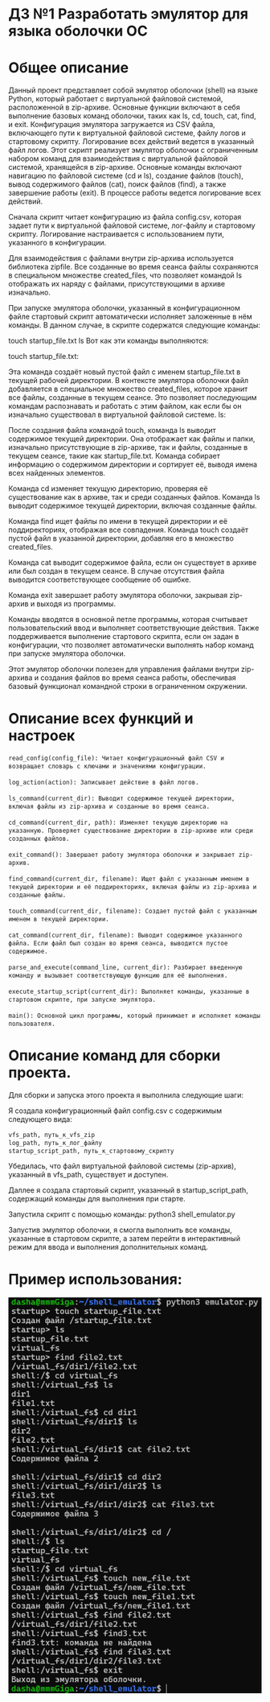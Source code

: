 
# ДЗ №1 Разработать эмулятор для языка оболочки ОС 

# Общее описание
Данный проект представляет собой эмулятор оболочки (shell) на языке Python, который работает с виртуальной файловой системой, расположенной в zip-архиве. Основные функции включают в себя выполнение базовых команд оболочки, таких как ls, cd, touch, cat, find, и exit. Конфигурация эмулятора загружается из CSV файла, включающего пути к виртуальной файловой системе, файлу логов и стартовому скрипту. Логирование всех действий ведется в указанный файл логов.
Этот скрипт реализует эмулятор оболочки с ограниченным набором команд для взаимодействия с виртуальной файловой системой, хранящейся в zip-архиве. Основные команды включают навигацию по файловой системе (cd и ls), создание файлов (touch), вывод содержимого файлов (cat), поиск файлов (find), а также завершение работы (exit). В процессе работы ведется логирование всех действий.

Сначала скрипт читает конфигурацию из файла config.csv, которая задает пути к виртуальной файловой системе, лог-файлу и стартовому скрипту. Логирование настраивается с использованием пути, указанного в конфигурации.

Для взаимодействия с файлами внутри zip-архива используется библиотека zipfile. Все созданные во время сеанса файлы сохраняются в специальном множестве created_files, что позволяет командой ls отображать их наряду с файлами, присутствующими в архиве изначально.

При запуске эмулятора оболочки, указанный в конфигурационном файле стартовый скрипт автоматически исполняет заложенные в нём команды. В данном случае, в скрипте содержатся следующие команды:

touch startup_file.txt
ls
Вот как эти команды выполняются:

touch startup_file.txt:

Эта команда создаёт новый пустой файл с именем startup_file.txt в текущей рабочей директории. В контексте эмулятора оболочки файл добавляется в специальное множество created_files, которое хранит все файлы, созданные в текущем сеансе. Это позволяет последующим командам распознавать и работать с этим файлом, как если бы он изначально существовал в виртуальной файловой системе.
ls:

После создания файла командой touch, команда ls выводит содержимое текущей директории. Она отображает как файлы и папки, изначально присутствующие в zip-архиве, так и файлы, созданные в текущем сеансе, такие как startup_file.txt. Команда собирает информацию о содержимом директории и сортирует её, выводя имена всех найденных элементов.

Команда cd изменяет текущую директорию, проверяя её существование как в архиве, так и среди созданных файлов. Команда ls выводит содержимое текущей директории, включая созданные файлы.

Команда find ищет файлы по имени в текущей директории и её поддиректориях, отображая все совпадения. Команда touch создаёт пустой файл в указанной директории, добавляя его в множество created_files.

Команда cat выводит содержимое файла, если он существует в архиве или был создан в текущем сеансе. В случае отсутствия файла выводится соответствующее сообщение об ошибке.

Команда exit завершает работу эмулятора оболочки, закрывая zip-архив и выходя из программы.

Команды вводятся в основной петле программы, которая считывает пользовательский ввод и выполняет соответствующие действия. Также поддерживается выполнение стартового скрипта, если он задан в конфигурации, что позволяет автоматически выполнять набор команд при запуске эмулятора оболочки.

Этот эмулятор оболочки полезен для управления файлами внутри zip-архива и создания файлов во время сеанса работы, обеспечивая базовый функционал командной строки в ограниченном окружении.

# Описание всех функций и настроек
    read_config(config_file): Читает конфигурационный файл CSV и возвращает словарь с ключами и значениями конфигурации.
    
    log_action(action): Записывает действие в файл логов.
    
    ls_command(current_dir): Выводит содержимое текущей директории, включая файлы из zip-архива и созданные во время сеанса.
    
    cd_command(current_dir, path): Изменяет текущую директорию на указанную. Проверяет существование директории в zip-архиве или среди созданных файлов.
    
    exit_command(): Завершает работу эмулятора оболочки и закрывает zip-архив.
    
    find_command(current_dir, filename): Ищет файл с указанным именем в текущей директории и её поддиректориях, включая файлы из zip-архива и созданные файлы.

    touch_command(current_dir, filename): Создает пустой файл с указанным именем в текущей директории.

    cat_command(current_dir, filename): Выводит содержимое указанного файла. Если файл был создан во время сеанса, выводится пустое содержимое.

    parse_and_execute(command_line, current_dir): Разбирает введенную команду и вызывает соответствующую функцию для её выполнения.

    execute_startup_script(current_dir): Выполняет команды, указанные в стартовом скрипте, при запуске эмулятора.

    main(): Основной цикл программы, который принимает и исполняет команды пользователя.


# Описание команд для сборки проекта.
Для сборки и запуска этого проекта я выполнила следующие шаги:

 Я создала конфигурационный файл config.csv с содержимым следующего вида:
 
    vfs_path, путь_к_vfs_zip
    log_path, путь_к_лог_файлу
    startup_script_path, путь_к_стартовому_скрипту

Убедилась, что файл виртуальной файловой системы (zip-архив), указанный в vfs_path, существует и доступен.

Даллее я создала стартовый скрипт, указанный в startup_script_path, содержащий команды для выполнения при старте.

Запустила скрипт с помощью команды:
python3 shell_emulator.py

Запустив эмулятор оболочки, я смогла выполнить все команды, указанные в стартовом скрипте, а затем перейти в интерактивный режим для ввода и выполнения дополнительных команд.

# Пример использования:
![Alt text](test1.png "Test")
